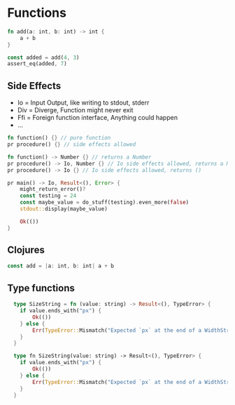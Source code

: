 # Functions

```rust
fn add(a: int, b: int) -> int {
	a + b
}

const added = add(4, 3)
assert_eq(added, 7)
```

## Side Effects

- Io = Input Output, like writing to stdout, stderr
- Div = Diverge, Function might never exit
- Ffi = Foreign function interface, Anything could happen
- ...

```rust
fn function() {} // pure function
pr procedure() {} // side effects allowed
```

```rust
fn function() -> Number {} // returns a Number
pr procedure() -> Io, Number {} // Io side effects allowed, returns a Number
pr procedure() -> Io {} // Io side effects allowed, returns ()
```

```rust
pr main() -> Io, Result<(), Error> {
	might_return_error()?
	const testing = 24
	const maybe_value = do_stuff(testing).even_more(false)
	stdout::display(maybe_value)

	Ok(())
}
```

## Clojures

```rust
const add = |a: int, b: int| a + b
```

## Type functions

```rust
  type SizeString = fn (value: string) -> Result<(), TypeError> {
  	if value.ends_with("px") {
  		Ok(())
  	} else {
  		Err(TypeError::Mismatch("Expected `px` at the end of a WidthString."))
  	}
  }

  type fn SizeString(value: string) -> Result<(), TypeError> {
  	if value.ends_with("px") {
  		Ok(())
  	} else {
  		Err(TypeError::Mismatch("Expected `px` at the end of a WidthString."))
  	}
  }
```
